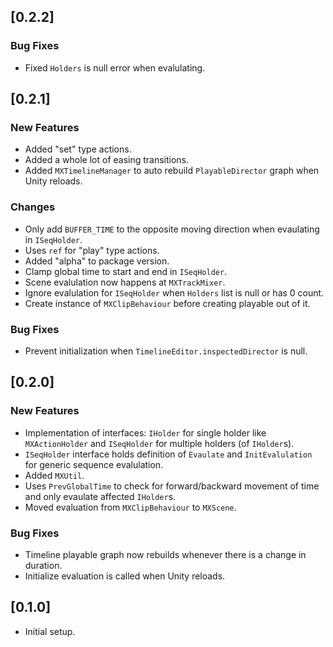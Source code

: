 ## [0.2.2]

### Bug Fixes

- Fixed `Holders` is null error when evalulating.

## [0.2.1]

### New Features

- Added "set" type actions.
- Added a whole lot of easing transitions.
- Added `MXTimelineManager` to auto rebuild `PlayableDirector` graph when Unity reloads.

### Changes

- Only add `BUFFER_TIME` to the opposite moving direction when evaulating in `ISeqHolder`.
- Uses `ref` for "play" type actions.
- Added "alpha" to package version.
- Clamp global time to start and end in `ISeqHolder`.
- Scene evalulation now happens at `MXTrackMixer`.
- Ignore evalulation for `ISeqHolder` when `Holders` list is null or has 0 count.
- Create instance of `MXClipBehaviour` before creating playable out of it.

### Bug Fixes

- Prevent initialization when `TimelineEditor.inspectedDirector` is null.

## [0.2.0]

### New Features

- Implementation of interfaces: `IHolder` for single holder like `MXActionHolder` and `ISeqHolder` for multiple holders (of `IHolder`s).
- `ISeqHolder` interface holds definition of `Evaulate` and `InitEvalulation` for generic sequence evalulation.
- Added `MXUtil`.
- Uses `PrevGlobalTime` to check for forward/backward movement of time and only evaulate affected `IHolder`s.
- Moved evaluation from `MXClipBehaviour` to `MXScene`.

### Bug Fixes

- Timeline playable graph now rebuilds whenever there is a change in duration.
- Initialize evaluation is called when Unity reloads.

## [0.1.0]

- Initial setup.